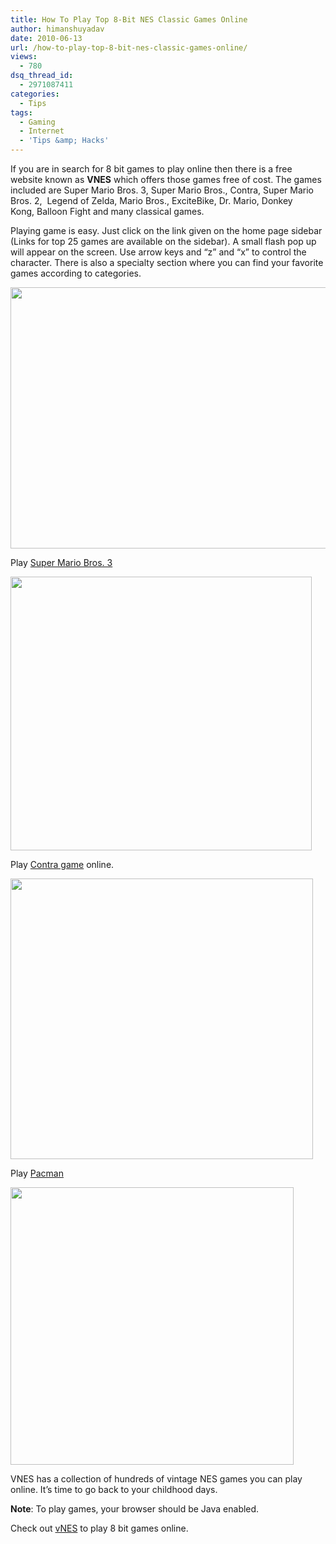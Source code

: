 ```yaml
---
title: How To Play Top 8-Bit NES Classic Games Online
author: himanshuyadav
date: 2010-06-13
url: /how-to-play-top-8-bit-nes-classic-games-online/
views:
  - 780
dsq_thread_id:
  - 2971087411
categories:
  - Tips
tags:
  - Gaming
  - Internet
  - 'Tips &amp; Hacks'
---
```

<div>
  <p>
    If you are in search for 8 bit games to play online then there is a free website known as <strong>VNES</strong> which offers those games free of cost. The games included are Super Mario Bros. 3, Super Mario Bros., Contra, Super Mario Bros. 2,  Legend of Zelda, Mario Bros., ExciteBike, Dr. Mario, Donkey Kong, Balloon Fight and many classical games.
  </p>
  
  <p>
    Playing game is easy. Just click on the link given on the home page sidebar (Links for top 25 games are available on the sidebar). A small flash pop up will appear on the screen. Use arrow keys and &#8220;z&#8221; and &#8220;x&#8221; to control the character. There is also a specialty section where you can find your favorite games according to categories.
  </p>
  
  <p>
    <a rel="attachment wp-att-26669" href="http://devilsworkshop.org/how-to-play-top-8-bit-nes-classic-games-online/vnes/"><img class="alignnone size-full wp-image-26669" title="vnes" src="http://cdn.devilsworkshop.org/files/2010/06/vnes.png" alt="" width="563" height="418" /></a>
  </p>
  
  <p>
    Play <a href="http://www.virtualnes.com/play/?id=NES-UM&s=10" onclick="_gaq.push(['_trackEvent', 'outbound-article', 'http://www.virtualnes.com/play/?id=NES-UM&s=10', 'Super Mario Bros. 3']);" >Super Mario Bros. 3</a>
  </p>
  
  <p>
    <a rel="attachment wp-att-26668" href="http://devilsworkshop.org/how-to-play-top-8-bit-nes-classic-games-online/super-mario-3/"><img title="super mario 3" src="http://cdn.devilsworkshop.org/files/2010/06/super-mario-3.png" alt="" width="482" height="438" /></a>
  </p>
  
  <p>
    Play <a href="http://www.virtualnes.com/play/?id=NES-CT&s=9" onclick="_gaq.push(['_trackEvent', 'outbound-article', 'http://www.virtualnes.com/play/?id=NES-CT&s=9', 'Contra game']);" >Contra game</a> online.
  </p>
  
  <p>
    <a rel="attachment wp-att-26677" href="http://devilsworkshop.org/how-to-play-top-8-bit-nes-classic-games-online/contra/"><img class="alignnone size-full wp-image-26677" title="contra" src="http://cdn.devilsworkshop.org/files/2010/06/contra.png" alt="" width="484" height="449" /></a>
  </p>
  
  <p>
    Play <a href="http://www.virtualnes.com/play/?id=NES-PQ&s=1" onclick="_gaq.push(['_trackEvent', 'outbound-article', 'http://www.virtualnes.com/play/?id=NES-PQ&s=1', 'Pacman']);" >Pacman</a>
  </p>
  
  <p>
    <a rel="attachment wp-att-26704" href="http://devilsworkshop.org/how-to-play-top-8-bit-nes-classic-games-online/play-pacman/"><img class="alignnone size-full wp-image-26704" title="Play pacman" src="http://cdn.devilsworkshop.org/files/2010/06/Play-pacman.png" alt="" width="453" height="444" /></a>
  </p>
  
  <p>
    VNES has a collection of hundreds of vintage NES games you can play online. It&#8217;s time to go back to your childhood days.
  </p>
  
  <p>
    <strong>Note</strong>: To play games, your browser should be Java enabled.
  </p>
  
  <p>
    Check out <a href="http://www.virtualnes.com/list/index.html" onclick="_gaq.push(['_trackEvent', 'outbound-article', 'http://www.virtualnes.com/list/index.html', 'vNES']);" >vNES</a> to play 8 bit games online.
  </p>
</div>
